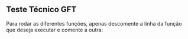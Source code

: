 ## Teste Técnico GFT

Para rodar as diferentes funções, apenas descomente a linha da função que deseja executar e comente a outra:
